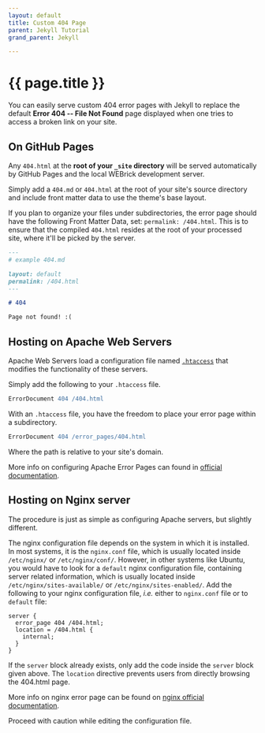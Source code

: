 ```yaml
---
layout: default
title: Custom 404 Page
parent: Jekyll Tutorial
grand_parent: Jekyll

---
```


# {{ page.title }}

You can easily serve custom 404 error pages with Jekyll to replace the default **Error 404 -- File Not Found** page displayed when one tries to access a broken link on your site.

## On GitHub Pages

Any `404.html` at the **root of your `_site` directory** will be served automatically by GitHub Pages and the local WEBrick development server.

Simply add a `404.md` or `404.html` at the root of your site's source directory and include front matter data to use the theme's base layout.

If you plan to organize your files under subdirectories, the error page should have the following Front Matter Data, set: `permalink: /404.html`. This is to ensure that the compiled `404.html` resides at the root of your processed site, where it'll be picked by the server.

```markdown
---
# example 404.md

layout: default
permalink: /404.html
---

# 404

Page not found! :(
```

## Hosting on Apache Web Servers

Apache Web Servers load a configuration file named [`.htaccess`](http://www.htaccess-guide.com/) that modifies the functionality of these servers.

Simply add the following to your `.htaccess` file.

```apache
ErrorDocument 404 /404.html
```

With an `.htaccess` file, you have the freedom to place your error page within a subdirectory.

```apache
ErrorDocument 404 /error_pages/404.html
```

Where the path is relative to your site's domain.

More info on configuring Apache Error Pages can found in [official documentation](https://httpd.apache.org/docs/current/mod/core.html#errordocument).

## Hosting on Nginx server

The procedure is just as simple as configuring Apache servers, but slightly different.

The nginx configuration file depends on the system in which it is installed. In most systems, it is the `nginx.conf` file, which is usually located inside `/etc/nginx/` or `/etc/nginx/conf/`. However, in other systems like Ubuntu, you would have to look for a `default` nginx configuration file, containing server related information, which is usually located inside `/etc/nginx/sites-available/` or `/etc/nginx/sites-enabled/`. Add the following to your nginx configuration file, _i.e._ either to `nginx.conf` file or to `default` file:

```nginx
server {
  error_page 404 /404.html;
  location = /404.html {
    internal;
  }
}
```

If the `server` block already exists, only add the code inside the `server` block given above.
The `location` directive prevents users from directly browsing the 404.html page.

More info on nginx error page can be found on [nginx official documentation](http://nginx.org/en/docs/http/ngx_http_core_module.html#error_page).

<p class="note warning">
  Proceed with caution while editing the configuration file.
</p>
